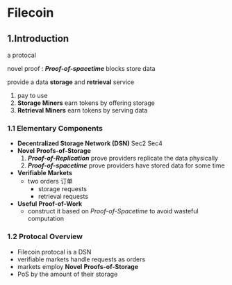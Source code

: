 # Filecoin

## 1.Introduction

a protocal      

novel proof : ***Proof-of-spacetime***        blocks store data

provide a data **storage** and **retrieval** service

1. pay to use
2. **Storage Miners** earn tokens by offering storage
3. **Retrieval Miners** earn tokens by serving data



### 1.1 Elementary Components

- **Decentralized Storage Network (**DSN**)**   Sec2 Sec4
- **Novel** **Proofs-of-Storage**  
  1. ***Proof-of-Replication***  prove providers replicate the data physically
  2. ***Proof-of-spacetime***  prove providers have stored data for some time
- **Verifiable Markets**
  - two orders 订单
    - storage requests
    - retrieval requests
- **Useful** **Proof-of-Work**
  - construct it based on *Proof-of-Spacetime* to avoid wasteful computation

### 1.2 Protocal Overview

- Filecoin protocal is a DSN
- verifiable markets handle requests as orders
- markets employ **Novel** **Proofs-of-Storage** 
- PoS by the amount of their storage

